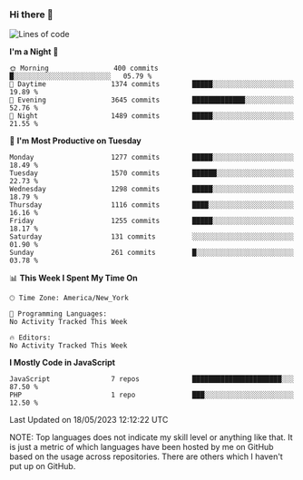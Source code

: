 ### Hi there 👋

<!--
**LynxJinxxy/LynxJinxxy** is a ✨ _special_ ✨ repository because its `README.md` (this file) appears on your GitHub profile.

Here are some ideas to get you started:

- 🔭 I’m currently working on ...
- 🌱 I’m currently learning ...
- 👯 I’m looking to collaborate on ...
- 🤔 I’m looking for help with ...
- 💬 Ask me about ...
- 📫 How to reach me: ...
- 😄 Pronouns: ...
- ⚡ Fun fact: ...
-->

<!--START_SECTION:waka-->
![Lines of code](https://img.shields.io/badge/From%20Hello%20World%20I%27ve%20Written-15.1%20million%20lines%20of%20code-blue)

**I'm a Night 🦉** 

```text
🌞 Morning                400 commits         █░░░░░░░░░░░░░░░░░░░░░░░░   05.79 % 
🌆 Daytime                1374 commits        █████░░░░░░░░░░░░░░░░░░░░   19.89 % 
🌃 Evening                3645 commits        █████████████░░░░░░░░░░░░   52.76 % 
🌙 Night                  1489 commits        █████░░░░░░░░░░░░░░░░░░░░   21.55 % 
```
📅 **I'm Most Productive on Tuesday** 

```text
Monday                   1277 commits        █████░░░░░░░░░░░░░░░░░░░░   18.49 % 
Tuesday                  1570 commits        ██████░░░░░░░░░░░░░░░░░░░   22.73 % 
Wednesday                1298 commits        █████░░░░░░░░░░░░░░░░░░░░   18.79 % 
Thursday                 1116 commits        ████░░░░░░░░░░░░░░░░░░░░░   16.16 % 
Friday                   1255 commits        █████░░░░░░░░░░░░░░░░░░░░   18.17 % 
Saturday                 131 commits         ░░░░░░░░░░░░░░░░░░░░░░░░░   01.90 % 
Sunday                   261 commits         █░░░░░░░░░░░░░░░░░░░░░░░░   03.78 % 
```


📊 **This Week I Spent My Time On** 

```text
🕑︎ Time Zone: America/New_York

💬 Programming Languages: 
No Activity Tracked This Week

🔥 Editors: 
No Activity Tracked This Week
```

**I Mostly Code in JavaScript** 

```text
JavaScript               7 repos             ██████████████████████░░░   87.50 % 
PHP                      1 repo              ███░░░░░░░░░░░░░░░░░░░░░░   12.50 % 
```




 Last Updated on 18/05/2023 12:12:22 UTC
<!--END_SECTION:waka-->
NOTE: Top languages does not indicate my skill level or anything like that. It is just a metric of which languages have been hosted by me on GitHub based on the usage across repositories. There are others which I haven't put up on GitHub.
